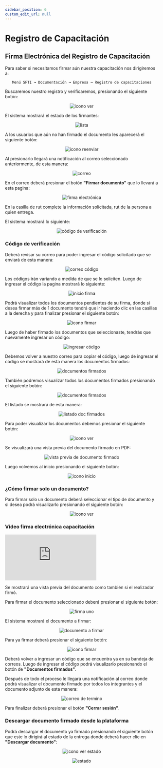 ```yaml
---
sidebar_position: 6
custom_edit_url: null
---
```

# Registro de Capacitación
## Firma Electrónica del Registro de Capacitación

Para saber si necesitamos firmar aún nuestra capacitación nos dirigiremos a:

<div align="center">

```bash
Menú SFTI → Documentación → Empresa → Registro de capacitaciones
```
</div>

Buscaremos nuestro registro y verificaremos, presionando el siguiente botón:

<div align="center">

![icono ver](/img/img_manual/img_firma/2023-09-25_17-54.png)

</div>

El sistema mostrará el estado de los firmantes:

<div align="center">

![lista](/img/img_manual/img_firma/2023-09-25_17-58.png)

</div>

A los usuarios que aún no han firmado el documento les aparecerá el siguiente botón:

<div align="center">

![icono reenviar](/img/img_manual/img_firma/2023-09-25_18-00.png)

</div>

Al presionarlo llegará una notificación al correo seleccionado anteriormente, de esta manera:

<div align="center">

![correo](/img/img_manual/img_firma/2023-09-26_08-59.png)

</div>

En el correo deberá presionar el botón **"Firmar documento"** que lo llevará a esta pagina:

<div align="center">

![firma electrónica](/img/img_manual/img_firma/2023-09-26_09-05.png)

</div>

En la casilla de rut complete la información solicitada, rut de la persona a quien entrega.

El sistema mostrará lo siguiente:

<div align="center">

![código de verificación](/img/img_manual/img_firma/2023-09-26_09-09.png)

</div>


### Código de verificación
Deberá revisar su correo para poder ingresar el código solicitado que se enviará de esta manera:

<div align="center">

![correo código](/img/img_manual/img_firma/2023-09-26_09-10.png)

</div>

Los códigos irán variando a medida de que se lo soliciten. Luego de ingresar el código la pagina mostrará lo siguiente:

<div align="center">

![inicio firma](/img/img_manual/img_firma/2023-09-26_09-18.png)

</div>

Podrá visualizar todos los documentos pendientes de su firma, donde si desea firmar más de 1 documento tendrá que ir haciendo clic en las casillas a la derecha y para finalizar presionar el siguiente botón:

<div align="center">

![icono firmar](/img/img_manual/img_firma/2023-09-27_09-05.png)

</div>

Luego de haber firmado los documentos que seleccionaste, tendrás que nuevamente ingresar un código:

<div align="center">

![ ingresar código](/img/img_manual/img_firma/2023-09-26_09-36.png)

</div>

Debemos volver a nuestro correo para copiar el código, luego de ingresar el código se mostrará de esta manera los documentos firmados:


<div align="center">

![documentos firmados](/img/img_manual/img_firma/2023-09-26_09-38.png)

</div>

También podremos visualizar todos los documentos firmados presionando el siguiente botón:

<div align="center">

![documentos firmados](/img/img_manual/img_firma/2023-09-26_09-59.png)

</div>

El listado se mostrará de esta manera:

<div align="center">

![listado doc firmados](/img/img_manual/img_firma/2023-09-26_10-04.png)

</div>

Para poder visualizar los documentos debemos presionar el siguiente botón:

<div align="center">

![icono ver](/img/img_manual/img_firma/icono_ver.png)

</div>

Se visualizará una vista previa del documento firmado en PDF:

<div align="center">

![vista previa de documento firmado](/img/img_manual/img_firma/2023-09-26_10-08.png)

</div>


Luego volvemos al inicio presionando el siguiente botón:

<div align="center">

![icono inicio](/img/img_manual/img_firma/2023-09-26_09-42.png)

</div>

### ¿Cómo firmar solo un documento?

Para firmar solo un documento deberá seleccionar el tipo de documento y si desea podrá visualizarlo presionando el siguiente botón:

<div align="center">

![icono ver](/img/img_manual/img_firma/icono_ver.png)

</div>

### Vídeo firma electrónica capacitación

<div class="video-responsive">

<iframe src="https://www.youtube.com/embed/xJ-3ucx3GoE/?rel=0" title="YouTube video player" frameborder="0" allow="accelerometer; autoplay; clipboard-write; encrypted-media; gyroscope; picture-in-picture; web-share" allowfullscreen></iframe>

</div>

Se mostrará una vista previa del documento como también si el realizador firmó.

Para firmar el documento seleccionado deberá presionar el siguiente botón:

<div align="center">

![firma uno](/img/img_manual/img_firma/icono_firma.png)

</div>

El sistema mostrará el documento a firmar:

<div align="center">

![documento a firmar](/img/img_manual/img_firma/2023-09-26_10-17.png)

</div>

Para ya firmar deberá presionar el siguiente botón:

<div align="center">

![icono firmar](/img/img_manual/img_firma/2023-09-27_09-05.png)

</div>

Deberá volver a ingresar un código que se encuentra ya en su bandeja de correos. Luego de ingresar el código podrá visualizarlo presionando el botón de **"Documentos firmados"**.

Después de todo el proceso le llegará una notificación al correo donde podrá visualizar el documento firmado por todos los integrantes y el documento adjunto de esta manera:

<div align="center">

![correo de termino](/img/img_manual/img_firma/2023-09-26_10-31.png)

</div>


Para finalizar deberá presionar el botón **"Cerrar sesión"**.

### Descargar documento firmado desde la plataforma

Podrá descargar el documento ya firmado presionando el siguiente botón que este lo dirigirá al estado de la entrega donde deberá hacer clic en **"Descargar documento"**:

<div align="center">

![icono ver estado](/img/img_manual/img_firma/2023-09-27_09-22.png)

</div>


<div align="center">

![estado](/img/img_manual/img_firma/2023-09-27_09-20.png)

</div>
